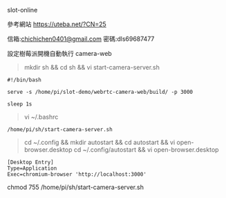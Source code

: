 slot-online

參考網站
https://uteba.net/?CN=25

信箱:chichichen0401@gmail.com
密碼:dls69687477

設定樹莓派開機自動執行 camera-web

>mkdir sh && cd sh && vi start-camera-server.sh

```
#!/bin/bash

serve -s /home/pi/slot-demo/webrtc-camera-web/build/ -p 3000

sleep 1s
```

>vi ~/.bashrc

```
/home/pi/sh/start-camera-server.sh
```

>cd ~/.config && mkdir autostart && cd autostart && vi open-browser.desktop
>cd ~/.config/autostart && vi open-browser.desktop

```
[Desktop Entry]
Type=Application
Exec=chromium-browser 'http://localhost:3000'
```

chmod 755 /home/pi/sh/start-camera-server.sh